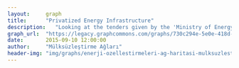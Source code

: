 ```yaml
---
layout:     graph
title:      "Privatized Energy Infrastructure"
description:   "Looking at the tenders given by the 'Ministry of Energy and Natural Resources' and the 'Directorate of Privatization Administration', we see the extent of profit gained over privatized energy infrastructures in Turkey, ranging from power plants to regional energy and nationwide electricity grids."
graph_url:  "https://legacy.graphcommons.com/graphs/730c294e-5e0e-418d-aadd-883cf4a1f17b"
date:       2015-09-10 12:00:00
author:     "Mülksüzleştirme Ağları"
header-img: "img/graphs/enerji-ozellestirmeleri-ag-haritasi-mulksuzlestirme-graphcommons.jpg"
---
```

